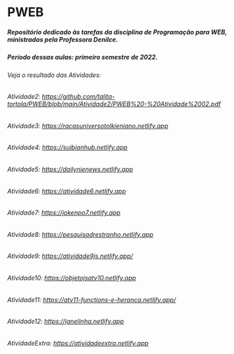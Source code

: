# PWEB

##### Repositório dedicado às tarefas da disciplina de Programação para WEB, ministradas pela Professora Denilce.

##### Período dessas aulas: primeiro semestre de 2022.

###### Veja o resultado das Atividades:

###### Atividade2: https://github.com/talita-tortola/PWEB/blob/main/Atividade2/PWEB%20-%20Atividade%2002.pdf
###### Atividade3: https://racasuniversotolkieniano.netlify.app
###### Atividade4: https://suibianhub.netlify.app
###### Atividade5: https://dailynienews.netlify.app
###### Atividade6: https://atividade6.netlify.app
###### Atividade7: https://jokenpo7.netlify.app
###### Atividade8: https://pesquisadrestranho.netlify.app
###### Atividade9: https://atividade9js.netlify.app/
###### Atividade10: https://objetojsatv10.netlify.app
###### Atividade11: https://atv11-functions-e-heranca.netlify.app/
###### Atividade12: https://janelinha.netlify.app
###### AtividadeExtra: https://atividadeextra.netlify.app
